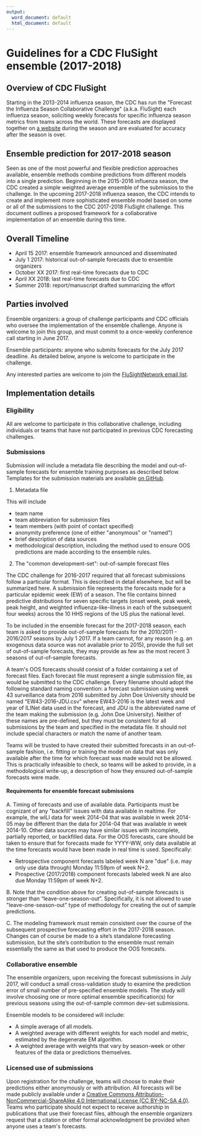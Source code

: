 ```yaml
---
output:
  word_document: default
  html_document: default
---
```

# Guidelines for a CDC FluSight ensemble (2017-2018)

## Overview of CDC FluSight
Starting in the 2013-2014 influenza season, the CDC has run the "Forecast the Influenza Season Collaborative Challenge" (a.k.a. FluSight) each influenza season, soliciting weekly forecasts for specific influenza season metrics from teams across the world. These forecasts are displayed together on [a website](https://predict.phiresearchlab.org/post/57f3f440123b0f563ece2576) during the season and are evaluated for accuracy after the season is over. 

## Ensemble prediction for 2017-2018 season
Seen as one of the most powerful and flexible prediction approaches available, ensemble methods combine predictions from different models into a single prediction. Beginning in the 2015-2016 influenza season, the CDC created a simple weighted average ensemble of the submissios to the challenge. In the upcoming 2017-2018 influenza season, the CDC intends to create and implement more sophisticated ensemble model based on some or all of the submissions to the CDC 2017-2018 FluSight challenge. This document outlines a proposed framework for a collaborative implementation of an ensemble during this time.

## Overall Timeline

 - April 15 2017: ensemble framework announced and disseminated
 - July 1 2017: historical out-of-sample forecasts due to ensemble organizers
 - October XX 2017: first real-time forecasts due to CDC
 - April XX 2018: last real-time forecasts due to CDC
 - Summer 2018: report/manuscript drafted summarizing the effort

## Parties involved

Ensemble organizers: a group of challenge participants and CDC officials who oversee the implementation of the ensemble challenge. Anyone is welcome to join this group, and must commit to a once-weekly conference call starting in June 2017.

Ensemble participants: anyone who submits forecasts for the July 2017 deadline. As detailed below, anyone is welcome to participate in the challenge.

Any interested parties are welcome to join the [FluSightNetwork email list](https://groups.google.com/d/forum/flusightnework
).

## Implementation details

### Eligibility
All are welcome to participate in this collaborative challenge, including individuals or teams that have not participated in previous CDC forecasting challenges.

### Submissions

Submission will include a metadata file describing the model and out-of-sample forecasts for ensemble training purposes as described below. Templates for the submission materials are available [on GitHub](https://github.com/reichlab/cdc-flusight-ensemble/tree/master/templates).

 1. Metadata file
 
This will include

 - team name
 - team abbreviation for submission files
 - team members (with point of contact specified)
 - anonymity preference (one of either "anonymous" or "named")
 - brief description of data sources
 - methodological description, including the method used to ensure OOS predictions are made according to the ensemble rules.
 
 
 2. The "common development-set": out-of-sample forecast files
 
The CDC challenge for 2016-2017 required that all forecast submissions follow a particular format. This is described in detail elsewhere, but will be summarized here. A submission file represents the forecasts made for a particular epidemic week (EW) of a season. The file contains binned predictive distributions for seven specific targets (onset week, peak week, peak height, and weighted influenza-like-illness in each of the subsequent four weeks) across the 10 HHS regions of the US plus the national level.

To be included in the ensemble forecast for the 2017-2018 season, each team is asked to provide out-of-sample forecasts for the 2010/2011 - 2016/2017 seasons by July 1 2017. If a team cannot, for any reason (e.g. an exogenous data source was not available prior to 2015), provide the full set of out-of-sample forecasts, they may provide as few as the most recent 3 seasons of out-of-sample forecasts.

A team's OOS forecasts should consist of a folder containing a set of forecast files. Each forecast file must represent a single submission file, as would be submitted to the CDC challenge. Every filename should adopt the following standard naming convention: a forecast submission using week 43 surveillance data from 2016 submitted by John Doe University should be named “EW43-2016-JDU.csv” where EW43-2016 is the latest week and year of ILINet data used in the forecast, and JDU is the abbreviated name of the team making the submission (e.g. John Doe University). Neither of these names are pre-defined, but they must be consistent for all submissions by the team and specified in the metadata file. It should not include special characters or match the name of another team.

Teams will be trusted to have created their submitted forecasts in an  out-of-sample fashion, i.e. fitting or training the model on data that was only available after the time for which forecast was made would not be allowed. This is practically infeasible to check, so teams will be asked to provide, in a methodological write-up, a description of how they ensured out-of-sample forecasts were made. 

#### Requirements for ensemble forecast submissions
 
 A. Timing of forecasts and use of available data. Participants must be cognizant of any "backfill" issues with data available in realtime. For example, the wILI data for week 2014-04 that was available in week 2014-05 may be different than the data for 2014-04 that was available in week 2014-10. Other data sources may have similar issues with incomplete, partially reported, or backfilled data. For the OOS forecasts, care should be taken to ensure that for forecasts made for YYYY-WW, only data available at the time forecasts would have been made in real time is used. Specifically:

   - Retrospective component forecasts labeled week N are "due" (i.e. may only use data through) Monday 11:59pm of week N+2.
   - Prospective (2017/2018) component forecasts labeled week N are also due Monday 11:59pm of week N+2.
 
 B. Note that the condition above for creating out-of-sample forecasts is stronger than “leave-one-season-out”. Specifically, it is not allowed to use "leave-one-season-out" type of methodology for creating the out of sample predictions.
 
 C. The modeling framework must remain consistent over the course of the subsequent prospective forecasting effort in the 2017-2018 season.  Changes can of course be made to a site’s standalone forecasting submission, but the site’s contribution to the ensemble must remain essentially the same as that used to produce the OOS forecasts.

### Collaborative ensemble
The ensemble organizers, upon receiving the forecast submissions in July 2017, will conduct a small cross-validation study to examine the prediction error of small number of pre-specified ensemble models. The study will involve choosing one or more optimal ensemble specification(s) for previous seasons using the out-of-sample common dev-set submissions.

Ensemble models to be considered will include:

 - A simple average of all models.
 - A weighted average with different weights for each model and metric, estimated by the degenerate EM algorithm.
 - A weighted average with weights that vary by season-week or other features of the data or predictions themselves.

### Licensed use of submissions

Upon registration for the challenge, teams will choose to make their predictions either anonymously or with attribution. All forecasts will be made publicly available under a [Creative Commons Attribution-NonCommercial-ShareAlike 4.0 International License (CC BY-NC-SA 4.0)](https://creativecommons.org/licenses/by-nc-sa/4.0/). 
Teams who participate should not expect to receive authorship in publications that use their forecast files, although the ensemble organizers request that a citation or other formal acknowledgment be provided when anyone uses a team's forecasts.

